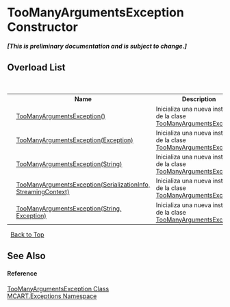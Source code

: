 # TooManyArgumentsException Constructor 
 _**\[This is preliminary documentation and is subject to change.\]**_


## Overload List
&nbsp;<table><tr><th></th><th>Name</th><th>Description</th></tr><tr><td>![Public method](media/pubmethod.gif "Public method")</td><td><a href="a4b537e5-89c2-0e70-e69a-585518d54190">TooManyArgumentsException()</a></td><td>
Inicializa una nueva instancia de la clase <a href="044c6450-3446-49d7-c671-fa478decebde">TooManyArgumentsException</a>.</td></tr><tr><td>![Public method](media/pubmethod.gif "Public method")</td><td><a href="2934b529-d5a5-af17-680b-92e83632ff68">TooManyArgumentsException(Exception)</a></td><td>
Inicializa una nueva instancia de la clase <a href="044c6450-3446-49d7-c671-fa478decebde">TooManyArgumentsException</a>.</td></tr><tr><td>![Public method](media/pubmethod.gif "Public method")</td><td><a href="81b33a9c-86a7-5689-286c-9d20cf9e4094">TooManyArgumentsException(String)</a></td><td>
Inicializa una nueva instancia de la clase <a href="044c6450-3446-49d7-c671-fa478decebde">TooManyArgumentsException</a>.</td></tr><tr><td>![Protected method](media/protmethod.gif "Protected method")</td><td><a href="daceda4c-a67b-18b0-4980-5708f7cd9884">TooManyArgumentsException(SerializationInfo, StreamingContext)</a></td><td>
Inicializa una nueva instancia de la clase <a href="044c6450-3446-49d7-c671-fa478decebde">TooManyArgumentsException</a>.</td></tr><tr><td>![Public method](media/pubmethod.gif "Public method")</td><td><a href="530f0ab6-eb27-3cf7-72f9-e5d8beed282f">TooManyArgumentsException(String, Exception)</a></td><td>
Inicializa una nueva instancia de la clase <a href="044c6450-3446-49d7-c671-fa478decebde">TooManyArgumentsException</a>.</td></tr></table>&nbsp;
<a href="#toomanyargumentsexception-constructor">Back to Top</a>

## See Also


#### Reference
<a href="044c6450-3446-49d7-c671-fa478decebde">TooManyArgumentsException Class</a><br /><a href="36e6166c-cb29-ee06-1b8a-ebc61fae7b0a">MCART.Exceptions Namespace</a><br />